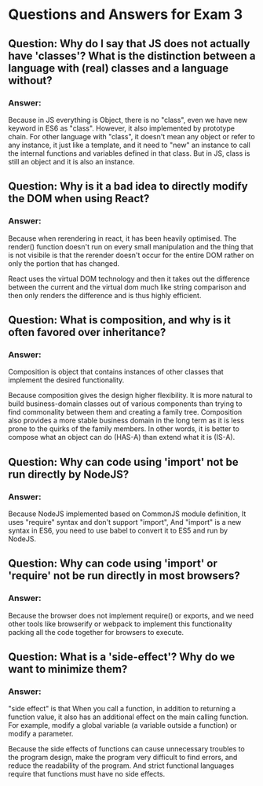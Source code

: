 # Questions and Answers for Exam 3

## Question: Why do I say that JS does not actually have 'classes'? What is the distinction between a language with (real) classes and a language without?

### Answer:

Because in JS everything is Object, there is no "class", even we have new keyword in ES6 as "class". However, it also implemented by prototype chain. For other language with "class", it doesn't mean any object or refer to any instance, it just like a template, and it need to "new" an instance to call the internal functions and variables defined in that class. But in JS, class is still an object and it is also an instance.

## Question: Why is it a bad idea to directly modify the DOM when using React?

### Answer:

Because when rerendering in react, it has been heavily optimised. The render() function doesn't run on every small manipulation and the thing that is not visibile is that the rerender doesn't occur for the entire DOM rather on only the portion that has changed.

React uses the virtual DOM technology and then it takes out the difference between the current and the virtual dom much like string comparison and then only renders the difference and is thus highly efficient.

## Question: What is composition, and why is it often favored over inheritance?

### Answer:

Composition is object that contains instances of other classes that implement the desired functionality.

Because composition gives the design higher flexibility. It is more natural to build business-domain classes out of various components than trying to find commonality between them and creating a family tree. Composition also provides a more stable business domain in the long term as it is less prone to the quirks of the family members. In other words, it is better to compose what an object can do (HAS-A) than extend what it is (IS-A).

## Question: Why can code using 'import' not be run directly by NodeJS?

### Answer:

Because NodeJS implemented based on CommonJS module definition, It uses "require" syntax and don't support "import", And "import" is a new syntax in ES6, you need to use babel to convert it to ES5 and run by NodeJS.

## Question: Why can code using 'import' or 'require' not be run directly in most browsers?

### Answer:

Because the browser does not implement require() or exports, and we need other tools like browserify or webpack to implement this functionality packing all the code together for browsers to execute.

## Question: What is a 'side-effect'? Why do we want to minimize them?

### Answer:

"side effect" is that When you call a function, in addition to returning a function value, it also has an additional effect on the main calling function. For example, modify a global variable (a variable outside a function) or modify a parameter.

Because the side effects of functions can cause unnecessary troubles to the program design, make the program very difficult to find errors, and reduce the readability of the program. And strict functional languages ​​require that functions must have no side effects.
